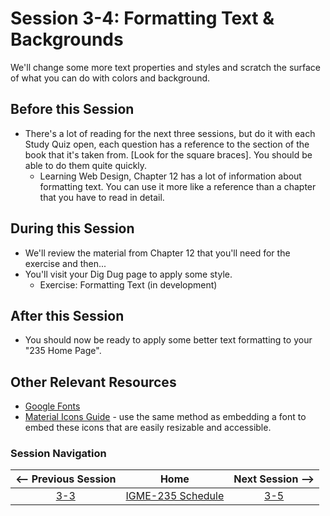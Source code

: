 # Session 3-4: Formatting Text & Backgrounds

We'll change some more text properties and styles and scratch the surface of what you can do with colors and background.

## Before this Session
- There's a lot of reading for the next three sessions, but do it with each Study Quiz open, each question has a reference to the section of the book that it's taken from. \[Look for the square braces\].  You should be able to do them quite quickly.
    - Learning Web Design, Chapter 12 has a lot of information about formatting text.  You can use it more like a reference than a chapter that you have to read in detail.


## During this Session
- We'll review the material from Chapter 12 that you'll need for the exercise and then...
- You'll visit your Dig Dug page to apply some style.
    - Exercise: Formatting Text (in development)

## After this Session
- You should now be ready to apply some better text formatting to your "235 Home Page".

## Other Relevant Resources
- [Google Fonts](https://fonts.google.com/)
- [Material Icons Guide](https://google.github.io/material-design-icons/) - use the same method as embedding a font to embed these icons that are easily resizable and accessible.

### Session Navigation

| <-- Previous Session |               Home                  | Next Session --> |
|:--------------------:|:-----------------------------------:|:----------------:|
|  [3-3](3-3.md)       | [IGME-235 Schedule](../schedule.md) |   [3-5](3-5.md)  |
